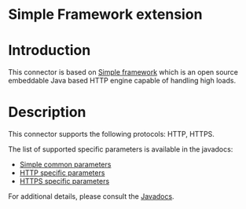 Simple Framework extension
==========================

Introduction
============

This connector is based on [Simple
framework](http://web.archive.org/web/20111015080136/http://www.simpleframework.org/)
which is an open source embeddable Java based HTTP engine capable of
handling high loads.

Description
===========

This connector supports the following protocols: HTTP, HTTPS.

The list of supported specific parameters is available in the javadocs:

-   [Simple common
    parameters](http://web.archive.org/web/20111015080136/http://www.restlet.org/documentation/2.0/jse/ext/org/restlet/ext/simple/SimpleServerHelper)
-   [HTTP specific
    parameters](http://web.archive.org/web/20111015080136/http://www.restlet.org/documentation/2.0/jse/ext/org/restlet/ext/simple/HttpServerHelper)
-   [HTTPS specific
    parameters](http://web.archive.org/web/20111015080136/http://www.restlet.org/documentation/2.0/jse/ext/org/restlet/ext/simple/HttpsServerHelper)

For additional details, please consult the
[Javadocs](http://web.archive.org/web/20111015080136/http://www.restlet.org/documentation/2.0/jee/ext/org/restlet/ext/simple/package-summary.html).

